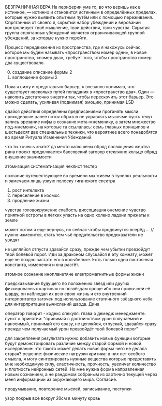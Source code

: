 БЕЗГРАНИЧНАЯ ВЕРА
На периферии ума то, во что веришь как в истинное, — истинно и становится истинным в определённых пределах, которые нужно выявить опытным путём или с помощью переживания. Спрятанный от своего я, скрытый набор убеждений и верований контролирует твоё мышление, твои действия, твои чувства.
Скрытая группа спрятанных убеждений является ограничивающей группой убеждений, за которые нужно перейти. 

Процесс передвижения из пространства, где я нахожусь сейчас, которое мы будем называть «пространством номер одни», в новое пространство, «номер два», требует того, чтобы пространство номер два существовало. 

0. создание описание формы 2
1. воплощение формы 2

Пока я сижу и представляю барьер, я внезапно понимаю, что существует несколько путей попадания в «пространство два». Один — накопить достаточно энергии так, чтобы перескочить этот барьер. Это можно сделать, усиливая (поднимая) эмоцию, принимая LSD

сдайся
действия определены предписаниями
проганять мысли приходившие ранее
поток образов не управлять мыслями пусть текут
запись врезание инфы в сознание
мета-мнемонику, а затем множество под-мнемоник, на которые та ссылалась: семь главных принципов и шестьдесят две специальные техники, что вероятнее всего понадобятся во время Ритуала Изменения Убеждений

что ты хочешь знать? да
место капюшены обряд посвящения жертва рана
проект продолжается
баесовский заговор
стеклянно кольцо
обряд внушение значимости

атомизация систематизация
чеклист
тестер



сознание путешествующее во времени
мы живем в тунелях реальности и замечаем лишь узкую полоску гиганского спектра
1. рост интелекта
2. переселение в космос
3. продление жизни


чувства головокружение слабость диссоциация онемение чувство приятной остроты в лёгких упасть на одно колено ладони прижаты к земле


может потом я еще вернусь, но сейчас чтобы продвинутся вперёд ...
// нужно изменится, стать тем чьё предательство предсказатели не увидят

не цепляйся отпусти здавайся сразу, прежде чем убытки превзойдут твой болевой порог. Иди за драконом спускайся в эту комнату, может еще не поздно застать его в колыбельке. Есть только одна постоянная константа, изменения и она растёт.

атомное сознание
инопланетяне електромагнитные формы жизни


предсказывание будущего по положению звёзд или других фиксированных картинах
но позвёздам проще ибо они привычней её шарду, он наблюдал их всю свою жизнь и его внутренний интерпритатор заточен под использование статичного звёздного неба для интерпритации вычислений шарда. Дина

оператор говорит - кодекс спекуля. глава о демедж менеджменте. пункт о принятии: "принимай с достоинством урон получаемый и наносимый, принимай его сразу, не цепляйся, отпускай, здавайся сразу прежде чем получаемый урон превзойдёт твой болевой порог"

для закрепления результата нужно добавить новые функции которые будут демонстрировать различие между старой формой и новой.
иследование: что такого может делать новая форма чего не делала старая?
решение: физические нагрузки
критика: в них нет особого смысла, я могу синтезировать нужные вещества которые предоставять мне необходимую силу, еластичность, прочность, увеличат количество и плотность нейронных сетей. Но мне нужна форма направленная новым сознанием, а не рандомом собраным из хаотично текущей через меня информациии из окружающего мира. 
Согласие.

продумывание, повторение мыслей, записывание, поступки



узор покрыв всё вокруг
20см в минуту кровь